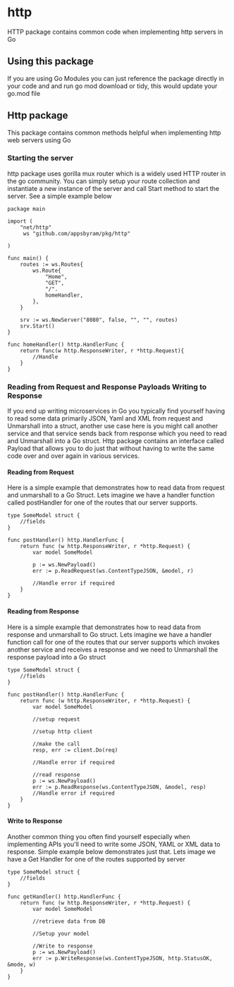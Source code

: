 # http
HTTP package contains common code when implementing http servers in Go

## Using this package
If you are using Go Modules you can just reference the package directly in your code and and run go mod download or tidy, this would update your go.mod file 

## Http package
This package contains common methods helpful when implementing http web servers using Go

### Starting the server
http package uses gorilla mux router which is a widely used HTTP router in the go community. You can simply setup your route collection and instantiate a new instance of the server and call Start method to start the server. See a simple example below


```
package main

import (
    "net/http"
     ws "github.com/appsbyram/pkg/http"

)

func main() {
    routes := ws.Routes{
        ws.Route{
            "Home",
            "GET",
            "/".
            homeHandler,
        },
    }

    srv := ws.NewServer("8080", false, "", "", routes)
    srv.Start()
}

func homeHandler() http.HandlerFunc {
    return func(w http.ResponseWriter, r *http.Request){
        //Handle 
    }
}
```

### Reading from Request and Response Payloads Writing to Response
If you end up writing microservices in Go you typically find yourself having to read some data primarily JSON, Yaml and XML from request and Unmarshall into a struct, another use case here is you might call another service and that service sends back from response which you need to read and Unmarshall into a Go struct. Http package contains an interface called Payload that allows you to do just that without having to write the same code over and over again in various services.

#### Reading from Request
Here is a simple example that demonstrates how to read data from request and unmarshall to a Go Struct. Lets imagine we have a handler function called postHandler for one of the routes that our server supports. 

```
type SomeModel struct {
    //fields
}

func postHandler() http.HandlerFunc {
    return func (w http.ResponseWriter, r *http.Request) {
        var model SomeModel 

        p := ws.NewPayload()
        err := p.ReadRequest(ws.ContentTypeJSON, &model, r)

        //Handle error if required
    }
}
```
#### Reading from Response
Here is a simple example that demonstrates how to read data from response and unmarshall to Go struct. Lets imagine we have a handler function call for one of the routes that our server supports which invokes another service and receives a response and we need to Unmarshall the response payload into a Go struct

```
type SomeModel struct {
    //fields
}

func postHandler() http.HandlerFunc {
    return func (w http.ResponseWriter, r *http.Request) {
        var model SomeModel 

        //setup request

        //setup http client

        //make the call
        resp, err := client.Do(req)
        
        //Handle error if required

        //read response
        p := ws.NewPayload()
        err := p.ReadResponse(ws.ContentTypeJSON, &model, resp)
        //Handle error if required
    }
}
```

#### Write to Response
Another common thing you often find yourself especially when implementing APIs you'll need to write some JSON, YAML or XML data to response. Simple example below demonstrates just that. Lets image we have a Get Handler for one of the routes supported by server

```
type SomeModel struct {
    //fields
}

func getHandler() http.HandlerFunc {
    return func (w http.ResponseWriter, r *http.Request) {
        var model SomeModel

        //retrieve data from DB

        //Setup your model

        //Write to response
        p := ws.NewPayload()
        err := p.WriteResponse(ws.ContentTypeJSON, http.StatusOK, &mode, w)
    }
}

```

